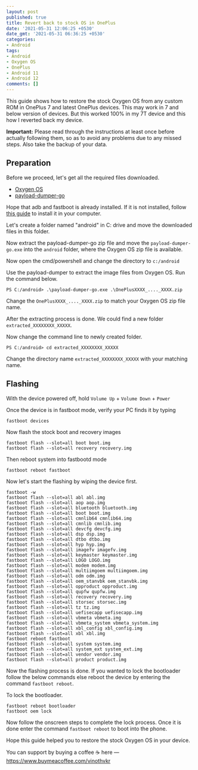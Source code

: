 ```yaml
---
layout: post
published: true
title: Revert back to stock OS in OnePlus
date: '2021-05-31 12:06:25 +0530'
date_gmt: '2021-05-31 06:36:25 +0530'
categories:
- Android
tags:
- Android
- Oxygen OS
- OnePlus
- Android 11
- Android 12
comments: []
---
```

This guide shows how to restore the stock Oxygen OS from any custom ROM in OnePlus 7 and latest OnePlus devices. This may work in 7 and below version of devices. But this worked 100% in my 7T device and this how I reverted back my device.

**Important:** Please read through the instructions at least once before actually following them, so as to avoid any problems due to any missed steps. Also take the backup of your data.

## Preparation

Before we proceed, let's get all the required files downloaded.

<ul>
<li><a href="https://www.oneplus.in/support">Oxygen OS</a></li>
<li><a href="https://github.com/ssut/payload-dumper-go/releases">payload-dumper-go</a></li>
</ul>

<p>Hope that adb and fastboot is already installed. If it is not installed, follow <a href="https://wiki.lineageos.org/adb_fastboot_guide.html">this guide</a> to install it in your computer.</p>

<p>Let's create a folder named "android" in C: drive and move the downloaded files in this folder.</p>

<p>Now extract the payload-dumper-go zip file and move the <code>payload-dumper-go.exe</code> into the <code>android</code> folder, where the Oxygen OS zip file is available.</p>

<p>Now open the cmd/powershell and change the directory to <code>c:/android</code></p>

<p>Use the payload-dumper to extract the image files from Oxygen OS. Run the command below.</p>

<pre class="wp-block-code"><code>PS C:/android> .\payload-dumper-go.exe .\OnePlusXXXX_...._XXXX.zip</code></pre>

<p>Change the <code>OnePlusXXXX_...._XXXX.zip</code> to match your Oxygen OS zip file name.</p>

<p>After the extracting process is done. We could find a new folder  <code>extracted_XXXXXXXX_XXXXX</code>.</p>

<p>Now change the command line to newly created folder.</p>

<pre id="block-6ad18143-122f-4c37-98a2-663a1dc4b08f" class="wp-block-code"><code>PS C:/android> cd extracted_XXXXXXXX_XXXXX</code></pre>

<p>Change the directory name <code>extracted_XXXXXXXX_XXXXX</code> with your matching name.</p>

<h2>Flashing</h2>

<p>With the device powered off, hold <code>Volume Up</code> + <code>Volume Down</code> + <code>Power</code></p>

<p>Once the device is in fastboot mode, verify your PC finds it by typing</p>

<p><code>fastboot devices</code></p>

<p>Now flash the stock boot and recovery images</p>

<pre class="wp-block-code"><code>fastboot flash --slot=all boot boot.img
fastboot flash --slot=all recovery recovery.img</code></pre>

<p>Then reboot system into fastbootd mode</p>

<pre class="wp-block-code"><code>fastboot reboot fastboot</code></pre>

<p>Now let's start the flashing by wiping the device first.</p>

```
fastboot -w
fastboot flash --slot=all abl abl.img
fastboot flash --slot=all aop aop.img
fastboot flash --slot=all bluetooth bluetooth.img
fastboot flash --slot=all boot boot.img
fastboot flash --slot=all cmnlib64 cmnlib64.img
fastboot flash --slot=all cmnlib cmnlib.img
fastboot flash --slot=all devcfg devcfg.img
fastboot flash --slot=all dsp dsp.img
fastboot flash --slot=all dtbo dtbo.img
fastboot flash --slot=all hyp hyp.img
fastboot flash --slot=all imagefv imagefv.img
fastboot flash --slot=all keymaster keymaster.img
fastboot flash --slot=all LOGO LOGO.img
fastboot flash --slot=all modem modem.img
fastboot flash --slot=all multiimgoem multiimgoem.img
fastboot flash --slot=all odm odm.img
fastboot flash --slot=all oem_stanvbk oem_stanvbk.img
fastboot flash --slot=all opproduct opproduct.img
fastboot flash --slot=all qupfw qupfw.img
fastboot flash --slot=all recovery recovery.img
fastboot flash --slot=all storsec storsec.img
fastboot flash --slot=all tz tz.img
fastboot flash --slot=all uefisecapp uefisecapp.img
fastboot flash --slot=all vbmeta vbmeta.img
fastboot flash --slot=all vbmeta_system vbmeta_system.img
fastboot flash --slot=all xbl_config xbl_config.img
fastboot flash --slot=all xbl xbl.img
fastboot reboot fastboot
fastboot flash --slot=all system system.img
fastboot flash --slot=all system_ext system_ext.img
fastboot flash --slot=all vendor vendor.img
fastboot flash --slot=all product product.img
```

<p>Now the flashing process is done. If you wanted to lock the bootloader follow the below commands else reboot the device by entering the command <code>fastboot reboot</code>.</p>

<p>To lock the bootloader.</p>

<pre class="wp-block-code"><code>fastboot reboot bootloader
fastboot oem lock</code></pre>

<p>Now follow the onscreen steps to complete the lock process. Once it is done enter the command <code>fastboot reboot</code> to boot into the phone.</p>

<p>Hope this guide helped you to restore the stock Oxygen OS in your device.</p>

<p>You can support by buying a coffee ☕️ here &mdash; <a href="https://www.buymeacoffee.com/vinothvkr" target="_blank" rel="noreferrer noopener">https://www.buymeacoffee.com/vinothvkr</a></p>
